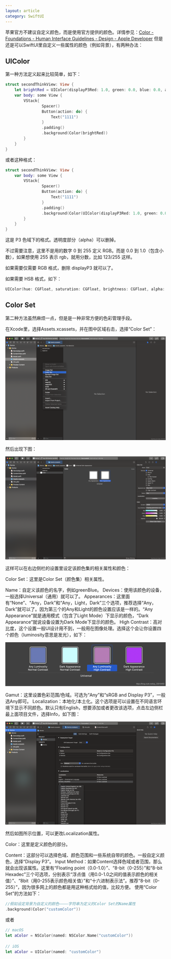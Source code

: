 ```yaml
---
layout: article
category: SwiftUI
---
```

<!-- excerpt-start -->
苹果官方不建议自定义颜色，而是使用官方提供的颜色。详情参见：[Color - Foundations - Human Interface Guidelines - Design - Apple Developer](https://developer.apple.com/design/human-interface-guidelines/ios/visual-design/color/)
但是还是可以SwiftUI里自定义一些属性的颜色（例如背景），有两种办法：

## UIColor

第一种方法定义起来比较简单，如下：

```swift
struct secondThinkView: View {
    let brightRed = UIColor(displayP3Red: 1.0, green: 0.0, blue: 0.0, alpha: 1.0)
    var body: some View {
        VStack{  
                Spacer()
                Button(action: do) {
                    Text("1111")
                }
                .padding()
                .background(Color(brightRed))
        }
    }
}   
```

或者这种格式：

```swift
struct secondThinkView: View {
    var body: some View {
        VStack{  
                Spacer()
                Button(action: do) {
                    Text("1111")
                }
                .padding()
                .background(Color(UIColor(displayP3Red: 1.0, green: 0.0, blue: 0.0, alpha: 1.0)))
        }
    }
}
```

这是 P3 色域下的格式。透明度部分（alpha）可以删掉。

不过需要注意，这里不是用的数字 0 到 255 定义 RGB。而是 0.0 到 1.0（包含小数），如果想使用 255 表示 rgb，就用分数，比如 123/255 这样。

如果需要仅需要 RGB 格式，删除 displayP3 就可以了。

如果需要 HSB 格式，如下：

```swift
UIColor(hue: CGFloat, saturation: CGFloat, brightness: CGFloat, alpha: CGFloat)
```

## Color Set

第二种方法虽然麻烦一点，但是是一种非常方便的色彩管理手段。

在Xcode里，选择Assets.xcassets，并在图中区域右击，选择“Color Set”：

![](/assets/images/20210408233250839.png)

然后出现下图：

![](/assets/images/20210408233546748.png)

这样可以在右边侧栏的设置里设定该颜色集的相关属性和颜色：

Color Set：这里是Color Set（颜色集）相关属性。

Name：自定义该颜色的名字，例如greenBlue。
Devices：使用该颜色的设备，一般选择Universal（通用）就可以了。
Appearances：这里面有“None”、“Any，Dark”和“Any，Light，Dark”三个选项，推荐选择“Any，Dark”就可以了。因为第三个的Any和Light的颜色设置应该是一样的。“Any Appearance”就是通用模式（包含了Light Mode）下显示的颜色，“Dark Appearance”就说设备设置为Dark Mode下显示的颜色。
High Contrast：高对比度，这个设置一般UI设计用不到，一般用在图像处理。选择这个会让你设置四个颜色（luminosity意思是发光），如下：

![](/assets/images/20210409000657258.png)

Gamut：这里设置色彩范围/色域。可选为“Any”和“sRGB and Display P3”，一般选Any即可。
Localization：本地化/本土化。这个选项是可以设置在不同语言环境下显示不同颜色。默认只有English，想要添加或者更改该选项，点击左边侧栏最上面项目文件，选择Info，如下图：

![](/assets/images/20210409001810941.png)

然后如图所示位置，可以更改Localization属性。

Color：这里是定义颜色的部分。

Content：这部分可以选择色域、颜色范围和一些系统自带的颜色。一般自定义颜色，选择“Display P3”。
Input Method：如果Content选择色域或者范围，那么就会出现该属性。这里有“Floating point（0.0-1.0）”、“8-bit（0-255）”和“8-bit Hexadec”三个可选项，分别表示“浮点值（用0.0-1.0之间的值表示颜色的相关值）”、“8bit（用0-255表示颜色相关值）”和“十六进制表示法”。推荐“8-bit（0-255）”，因为很多网上的颜色都是用这种格式给的值，比较方便。
使用“Color Set”的方法如下：

```swift
//假如设定背景为自定义的颜色————字符串为定义的Color Set的Name属性
.background(Color("customColor"))
```

或者

```swift
// macOS
let aColor = NSColor(named: NSColor.Name("customColor"))
 
// iOS
let aColor = UIColor(named: "customColor")
```


​